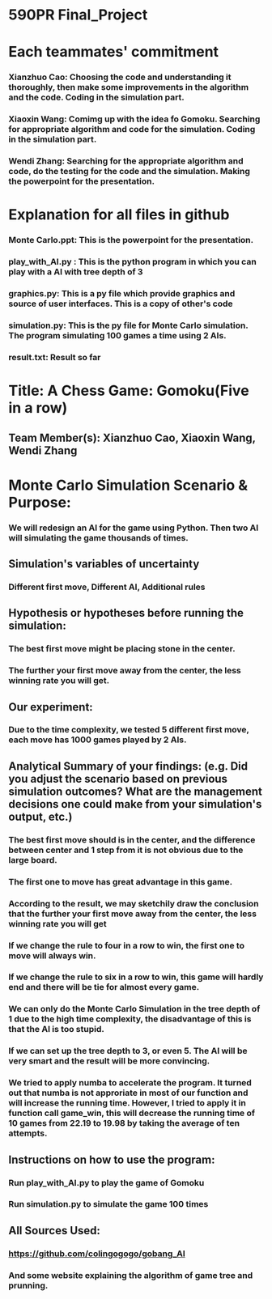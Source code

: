 # 590PR Final_Project

# Each teammates' commitment
### Xianzhuo Cao: Choosing the code and understanding it thoroughly, then make some improvements in the algorithm and the code. Coding in the simulation part.  
### Xiaoxin Wang: Comimg up with the idea fo Gomoku. Searching for appropriate algorithm and code for the simulation. Coding in the simulation part.
### Wendi Zhang:  Searching for the appropriate algorithm and code, do the testing for the code and the simulation. Making the powerpoint for the presentation.

# Explanation for all files in github
### Monte Carlo.ppt: This is the powerpoint for the presentation.
### play_with_AI.py : This is the python program in which you can play with a AI with tree depth of 3
### graphics.py: This is a py file which provide graphics and source of user interfaces. This is a copy of other's code
### simulation.py: This is the py file for Monte Carlo simulation. The program simulating 100 games a time using 2 AIs.
### result.txt: Result so far

# Title: A Chess Game: Gomoku(Five in a row)

## Team Member(s): Xianzhuo Cao, Xiaoxin Wang, Wendi Zhang


# Monte Carlo Simulation Scenario & Purpose: 
### We will redesign an AI for the game using Python. Then two AI will simulating the game thousands of times.


## Simulation's variables of uncertainty
### Different first move, Different AI, Additional rules 

## Hypothesis or hypotheses before running the simulation:
### The best first move might be placing stone in the center. 
### The further your first move away from the center, the less winning rate you will get.

## Our experiment:
### Due to the time complexity, we tested 5 different first move, each move has 1000 games played by 2 AIs.

## Analytical Summary of your findings: (e.g. Did you adjust the scenario based on previous simulation outcomes?  What are the management decisions one could make from your simulation's output, etc.)
### The best first move should is in the center, and the difference between center and 1 step from it is not obvious due to the large board.
### The first one to move has great advantage in this game.
### According to the result, we may sketchily draw the conclusion that the further your first move away from the center, the less winning rate you will get
### If we change the rule to four in a row to win, the first one to move will always win.
### If we change the rule to six in a row to win, this game will hardly end and there will be tie for almost every game.
### We can only do the Monte Carlo Simulation in the tree depth of 1 due to the high time complexity, the disadvantage of this is that the AI is too stupid.
### If we can set up the tree depth to 3, or even 5. The AI will be very smart and the result will be more convincing.
### We tried to apply numba to accelerate the program. It turned out that numba is not approriate in most of our function and will increase the running time. However, I tried to apply it in function call game_win, this will decrease the running time of 10 games from 22.19 to 19.98 by taking the average of ten attempts.

## Instructions on how to use the program:
### Run play_with_AI.py to play the game of Gomoku 
### Run simulation.py to simulate the game 100 times

## All Sources Used:
### https://github.com/colingogogo/gobang_AI 
### And some website explaining the algorithm of game tree and prunning.
